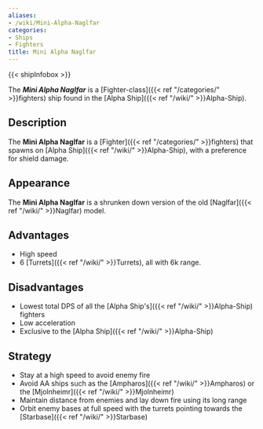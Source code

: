 ```yaml
---
aliases:
- /wiki/Mini-Alpha-Naglfar
categories:
- Ships
- Fighters
title: Mini Alpha Naglfar
---  
```


{{< shipInfobox >}} 

The **_Mini Alpha Naglfar_** is a [Fighter-class]({{< ref "/categories/" >}}fighters) ship found in the [Alpha Ship]({{< ref "/wiki/" >}}Alpha-Ship).

## Description

The **Mini Alpha Naglfar** is a [Fighter]({{< ref "/categories/" >}}fighters) that spawns on [Alpha Ship]({{< ref "/wiki/" >}}Alpha-Ship), with a preference for shield damage.

## Appearance

The **Mini Alpha Naglfar** is a shrunken down version of the old [Naglfar]({{< ref "/wiki/" >}}Naglfar) model.

## Advantages

- High speed
- 6 [Turrets]({{< ref "/wiki/" >}}Turrets), all with 6k range.

## Disadvantages

- Lowest total DPS of all the [Alpha Ship's]({{< ref "/wiki/" >}}Alpha-Ship) fighters
- Low acceleration
- Exclusive to the [Alpha Ship]({{< ref "/wiki/" >}}Alpha-Ship)

## Strategy

- Stay at a high speed to avoid enemy fire
- Avoid AA ships such as the [Ampharos]({{< ref "/wiki/" >}}Ampharos) or the [Mjolnheimr]({{< ref "/wiki/" >}}Mjolnheimr)
- Maintain distance from enemies and lay down fire using its long range
- Orbit enemy bases at full speed with the turrets pointing towards the [Starbase]({{< ref "/wiki/" >}}Starbase)